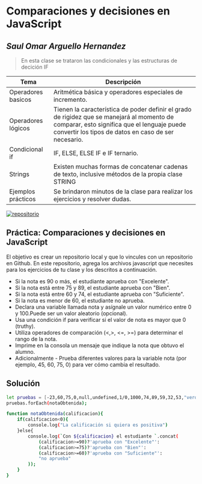 # Comparaciones y decisiones en JavaScript
## _Saul Omar Arguello Hernandez_
> En esta clase se trataron las condicionales y las estructuras de decición IF

| Tema | Descripción |
| ------ | ------ |
|Operadores basicos | Aritmética básica y operadores especiales de incremento.|
| Operadores lógicos | Tienen la característica de poder definir el grado de rigidez que se manejará al momento de comparar, esto significa que el lenguaje puede convertir los tipos de datos en caso de ser necesario.|
| Condicional if | IF, ELSE, ELSE IF e IF ternario.|
| Strings | Existen muchas formas de concatenar cadenas de texto, inclusive métodos de la propia clase STRING|
| Ejemplos prácticos | Se brindaron minutos de la clase para realizar los ejercicios y resolver dudas.|

[![repositorio](https://i.pinimg.com/736x/4f/04/ac/4f04ac68f68b124eb70d0188ea0b073d.jpg)](https://github.com/ArgHero)

## Práctica: Comparaciones y decisiones en JavaScript
El objetivo es crear un repositorio local y que lo vincules con un repositorio en Github. En este repositorio, agrega los archivos javascript que necesites para los ejercicios de tu clase y los descritos a continuación.

- Si la nota es 90 o más, el estudiante aprueba con "Excelente".
- Si la nota está entre 75 y 89, el estudiante aprueba con "Bien".
- Si la nota está entre 60 y 74, el estudiante aprueba con "Suficiente".
- Si la nota es menor de 60, el estudiante no aprueba.
- Declara una variable llamada nota y asígnale un valor numérico entre 0 y 100.Puede ser un valor aleatorio (opcional).
- Usa una condición if para verificar si el valor de nota es mayor que 0 (truthy).
- Utiliza operadores de comparación (<,>, <=, >=) para determinar el rango de la nota.
- Imprime en la consola un mensaje que indique la nota que obtuvo el alumno.
- Adicionalmente - Prueba diferentes valores para la variable nota (por ejemplo, 45, 60, 75, 0) para ver cómo cambia el resultado.


## Solución
```sh
let pruebas = [-23,60,75,0,null,undefined,1/0,1000,74,89,59,32,53,"verde",21,67,45,97,100,Math.floor(Math.random()*100)];
pruebas.forEach(notaObtenida);

function notaObtenida(calificacion){
    if(calificacion<0){
        console.log("La calificación si quiera es positiva")
    }else{
        console.log(`Con ${calificacion} el estudiante `.concat(
            (calificacion>=90)?'aprueba con "Excelente"':
            (calificacion>=75)?'aprueba con "Bien"':
            (calificacion>=60)?'aprueba con "Suficiente"':
            "no aprueba"
        ));
    }
}
```